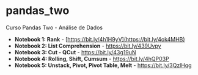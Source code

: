 # pandas_two
Curso Pandas Two - Análise de Dados

* **Notebook 1: Rank** - [https://bit.ly/4h1H9yV](https://bit.ly/4ok4MHB)
* **Notebook 2: List Comprehension** - https://bit.ly/439Uvpy
* **Notebook 3: Cut - QCut** - https://bit.ly/43g19uN
* **Notebook 4: Rolling, Shift, Cumsum** - https://bit.ly/4hQP03P
* **Notebook 5: Unstack, Pivot, Pivot Table, Melt** - https://bit.ly/3QzlHqg
